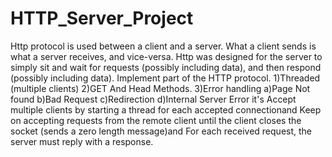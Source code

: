 # HTTP_Server_Project
Http protocol is used between a client and a server. What a client sends is what a server receives, and vice-versa. Http was designed for the server to simply sit and wait for requests (possibly including data), and then respond (possibly including data).
Implement part of the HTTP protocol.
  1)Threaded (multiple clients)
  2)GET And Head Methods.
  3)Error handling
    a)Page Not found
    b)Bad Request
    c)Redirection
    d)Internal Server Error
it's Accept multiple clients by starting a thread for each accepted connectionand Keep on accepting requests from the remote client until the client closes the socket (sends a zero length message)and For each received request, the server must reply with a response.



